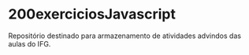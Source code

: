 # 200exerciciosJavascript
Repositório destinado para armazenamento de atividades advindos das aulas do IFG.
